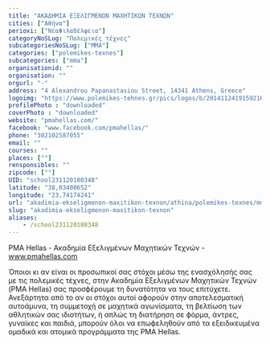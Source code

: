 ```yaml
---
title: "ΑΚΑΔΗΜΙΑ ΕΞΕΛΙΓΜΕΝΩΝ ΜΑΧΗΤΙΚΩΝ ΤΕΧΝΩΝ"
cities: ["Αθήνα"]
perioxi: ["ΝέαΦιλαδέλφεια"]
categoryNoSLug: "Πολεμικές τέχνες"
subcategoriesNoSLug: ["MMA"]
categories: ["polemikes-texnes"]
subcategories: ["mma"]
organisationid: ""
organisation: ""
orgurl: "-"
address: "4 Alexandrou Papanastasiou Street, 14341 Athens, Greece"
logoimg: "https://www.polemikes-tehnes.gr/pics/logos/b/2014112419159216.jpg"
profilePhoto : "downloaded"
coverPhoto : "downloaded"
website: "pmahellas.com/"
facebook: "www.facebook.com/pmahellas/"
phone: "302102587055"
email: ""
courses: ""
places: [""]
rensponsibles: ""
zipcode: [""]
UID: "school231120180348"
latitude: "38,03400652"
longitude: "23,74174241"
url: "akadimia-ekseligmenon-maxitikon-texnon/athina/polemikes-texnes/mma"
slug: "akadimia-ekseligmenon-maxitikon-texnon"
aliases:
    - /school231120180348
---
```



PMA Hellas - Ακαδημία Εξελιγμένων Μαχητικών Τεχνών - www.pmahellas.com

Όποιοι κι αν είναι οι προσωπικοί σας στόχοι μέσω της ενασχόλησής σας με τις πολεμικές τέχνες, στην Ακαδημία Εξελιγμένων Μαχητικών Τεχνών (PMA Hellas) σας προσϕέρουμε τη δυνατότητα να τους επιτύχετε. Ανεξάρτητα από το αν οι στόχοι αυτοί αϕορούν στην αποτελεσματική αυτοάμυνα, τη συμμετοχή σε μαχητικά αγωνίσματα, τη βελτίωση των αθλητικών σας ιδιοτήτων, ή απλώς τη διατήρηση σε ϕόρμα, άντρες, γυναίκες και παιδιά, μπορούν όλοι να επωϕεληθούν από τα εξειδικευμένα ομαδικά και ατομικά προγράμματα της PMA Hellas.